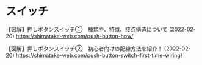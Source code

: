 # スイッチ

【図解】押しボタンスイッチ①　種類や、特徴、接点構造について (2022-02-20)
https://shimatake-web.com/push-button-how/

【図解】押しボタンスイッチ②　初心者向けの配線方法を紹介！ (2022-02-20)
https://shimatake-web.com/push-button-switch-first-time-wiring/


